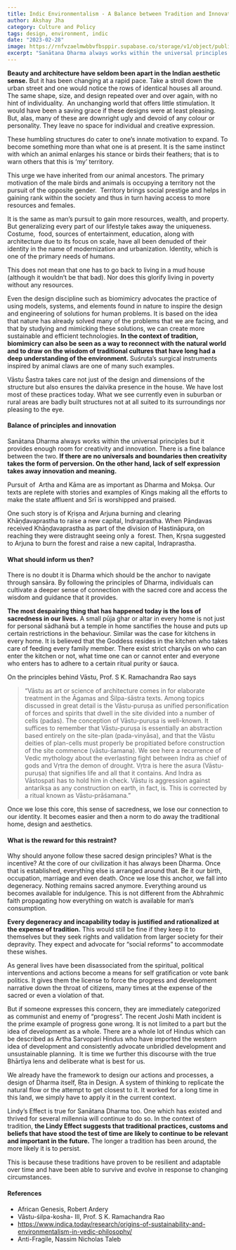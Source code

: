 ```yaml
---
title: Indic Environmentalism - A Balance between Tradition and Innovation
author: Akshay Jha
category: Culture and Policy
tags: design, environment, indic
date: "2023-02-28"
image: https://rnfvzaelmwbbvfbsppir.supabase.co/storage/v1/object/public/brhatwebsite/05dhiti/indicenvironmentalism.webp
excerpt: "Sanātana Dharma always works within the universal principles but it provides enough room for creativity and innovation. To move the discourse on environmentalism further, we have to apply the framework which has existed from time immemorial to design our actions and processes, the design of Dharma itself, Ṛta in Design."
---
```


**Beauty and architecture have seldom been apart in the Indian aesthetic sense.** But it has been changing at a rapid pace. Take a stroll down the urban street and one would notice the rows of identical houses all around. The same shape, size, and design repeated over and over again, with no hint of individuality.  An unchanging world that offers little stimulation. It would have been a saving grace if these designs were at least pleasing. But, alas, many of these are downright ugly and devoid of any colour or personality. They leave no space for individual and creative expression.

These humbling structures do cater to one’s innate motivation to expand. To become something more than what one is at present. It is the same instinct with which an animal enlarges his stance or birds their feathers; that is to warn others that this is ‘my’ territory.

This urge we have inherited from our animal ancestors. The primary motivation of the male birds and animals is occupying a territory not the pursuit of the opposite gender.  Territory brings social prestige and helps in gaining rank within the society and thus in turn having access to more resources and females. 

It is the same as man’s pursuit to gain more resources, wealth, and property. But generalizing every part of our lifestyle takes away the uniqueness. Costume,  food, sources of entertainment, education, along with architecture due to its focus on scale, have all been denuded of their identity in the name of modernization and urbanization. Identity, which is one of the primary needs of humans. 

This does not mean that one has to go back to living in a mud house (although it wouldn’t be that bad). Nor does this glorify living in poverty without any resources. 

Even the design discipline such as biomimicry advocates the practice of using models, systems, and elements found in nature to inspire the design and engineering of solutions for human problems. It is based on the idea that nature has already solved many of the problems that we are facing, and that by studying and mimicking these solutions, we can create more sustainable and efficient technologies. **In the context of tradition, biomimicry can also be seen as a way to reconnect with the natural world and to draw on the wisdom of traditional cultures that have long had a deep understanding of the environment.** Suśruta’s surgical instruments inspired by animal claws are one of many such examples.

Vāstu Śastra takes care not just of the design and dimensions of the structure but also ensures the daivika presence in the house. We have lost most of these practices today. What we see currently even in suburban or rural areas are badly built structures not at all suited to its surroundings nor pleasing to the eye.  

#### Balance of principles and innovation

Sanātana Dharma always works within the universal principles but it provides enough room for creativity and innovation. There is a fine balance between the two. **If there are no universals and boundaries then creativity takes the form of perversion. On the other hand, lack of self expression takes away innovation and meaning.**

Pursuit of  Artha and Kāma are as important as Dharma and Mokṣa. Our texts are replete with stories and examples of Kings making all the efforts to make the state affluent and Srī is worshipped and praised. 

One such story is of Kṛiṣṇa and Arjuna burning and clearing Khāṇḍavaprastha to raise a new capital, Indraprastha. When Pānḍavas received Khāṇḍavaprastha as part of the division of Hastināpura, on reaching they were distraught seeing only a  forest. Then, Kṛṣṇa suggested to Arjuna to burn the forest and raise a new capital, Indraprastha. 

#### What should inform us then?

There is no doubt it is Dharma which should be the anchor to navigate through sansāra. By following the principles of Dharma, individuals can cultivate a deeper sense of connection with the sacred core and access the wisdom and guidance that it provides.

**The most despairing thing that has happened today is the loss of sacredness in our lives.** A small pūja ghar or altar in every home is not just for personal sādhanā but a temple in home sanctifies the house and puts up certain restrictions in the behaviour. Similar was the case for kitchens in every home. It is believed that the Goddess resides in the kitchen who takes care of feeding every family member. There exist strict charyās on who can enter the kitchen or not, what time one can or cannot enter and everyone who enters has to adhere to a certain ritual purity or śauca. 

On the principles behind Vāstu, Prof. S K. Ramachandra Rao says 
> “Vāstu as art or science of architecture comes in for elaborate treatment in the Āgamas and Śilpa-śāstra texts. Among topics discussed in great detail is the Vāstu-puruṣa as unified personification of forces and spirits that dwell in the site divided into a number of cells (padas). The conception of Vāstu-puruṣa is well-known. It suffices to remember that Vāstu-puruṣa is essentially an abstraction based entirely on the site-plan (pada-vinyāsa), and that the Vāstu deities of plan-cells must properly be propitiated before construction of the site commence (vāstu-śamana). We see here a recurrence of Vedic mythology about the everlasting fight between Indra as chief of gods and Vṛtra the demon of drought. Vṛtra is here the asura (Vāstu-puruṣa) that signifies life and all that it contains. And Indra as Vāstospati has to hold him in check. Vāstu is aggression against antarikṣa as any construction on earth, in fact, is. This is corrected by a ritual known as Vāstu-prāśamana.”

Once we lose this core, this sense of sacredness, we lose our connection to our identity. It becomes easier and then a norm to do away the traditional home, design and aesthetics.

#### What is the reward for this restraint?

Why should anyone follow these sacred design principles? What is the incentive? At the core of our civilization it has always been Dharma. Once that is established, everything else is arranged around that. Be it our birth, occupation, marriage and even death. Once we lose this anchor, we fall into degeneracy. Nothing remains sacred anymore. Everything around us becomes available for indulgence. This is not different from the Abhrahmic faith propagating how everything on watch is available for man’s consumption. 

**Every degeneracy and incapability today is justified and rationalized at the expense of tradition.** This would still be fine if they keep it to themselves but they seek rights and validation from larger society for their depravity. They expect and advocate for “social reforms” to accommodate these wishes. 

As general lives have been disassociated from the spiritual, political interventions and actions become a means for self gratification or vote bank politics. It gives them the license to force the progress and development narrative down the throat of citizens, many times at the expense of the sacred or even a violation of that. 

But if someone expresses this concern, they are immediately categorized as communist and enemy of “progress”. The recent Joshi Math incident is the prime example of progress gone wrong. It is not limited to a part but the idea of development as a whole. There are a whole lot of Hindus which can be described as Artha Sarvopari Hindus who have imported the western idea of development and consistently advocate unbridled development and unsustainable planning.  It is time we further this discourse with the true Bhārtīya lens and deliberate what is best for us.

We already have the framework to design our actions and processes, a design of Dharma itself, Ṛta in Design. A system of thinking to replicate the natural flow or the attempt to get closest to it. It worked for a long time in this land, we simply have to apply it in the current context.

Lindy’s Effect is true for Sanātana Dharma too. One which has existed and thrived for several millennia will continue to do so. In the context of tradition, **the Lindy Effect suggests that traditional practices, customs and beliefs that have stood the test of time are likely to continue to be relevant and important in the future.** The longer a tradition has been around, the more likely it is to persist. 

This is because these traditions have proven to be resilient and adaptable over time and have been able to survive and evolve in response to changing circumstances.

#### References
- African Genesis, Robert Ardery
- Vāstu-śilpa-kosha- III, Prof. S K. Ramachandra Rao
- <a href="https://www.indica.today/research/origins-of-sustainability-and-environmentalism-in-vedic-philosophy/" target="_blank" rel="noreferrer">https://www.indica.today/research/origins-of-sustainability-and-environmentalism-in-vedic-philosophy/</a>
- Anti-Fragile, Nassim Nicholas Taleb

